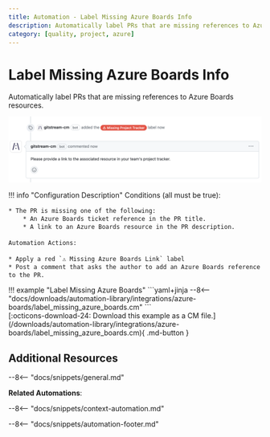 ```yaml
---
title: Automation - Label Missing Azure Boards Info
description: Automatically label PRs that are missing references to Azure Boards resources.
category: [quality, project, azure]
---
```

# Label Missing Azure Boards Info
<!-- --8<-- [start:example]-->
Automatically label PRs that are missing references to Azure Boards resources.

![Label Missing Azure Boards](/automations/label-missing-project-tracker/label-missing-project-tracker.png)

!!! info "Configuration Description"
    Conditions (all must be true):

    * The PR is missing one of the following:
        * An Azure Boards ticket reference in the PR title.
        * A link to an Azure Boards resource in the PR description.

    Automation Actions:

    * Apply a red `⚠️ Missing Azure Boards Link` label
    * Post a comment that asks the author to add an Azure Boards reference to the PR.

<div class="automationExample" markdown="1">
!!! example "Label Missing Azure Boards"
    ```yaml+jinja
    --8<-- "docs/downloads/automation-library/integrations/azure-boards/label_missing_azure_boards.cm"
    ```
    <div class="result" markdown>
      <span>
      [:octicons-download-24: Download this example as a CM file.](/downloads/automation-library/integrations/azure-boards/label_missing_azure_boards.cm){ .md-button }
      </span>
    </div>
</div>
<!-- --8<-- [end:example]-->

## Additional Resources

--8<-- "docs/snippets/general.md"

**Related Automations**:

--8<-- "docs/snippets/context-automation.md"

--8<-- "docs/snippets/automation-footer.md"
